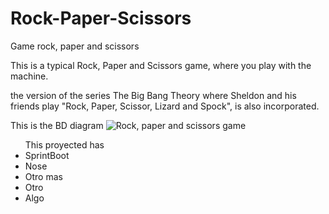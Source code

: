 # Rock-Paper-Scissors
Game rock, paper and scissors 

This is a typical Rock, Paper and Scissors game, where you play with the machine.

the version of the series The Big Bang Theory where Sheldon and his friends play "Rock, Paper, Scissor, Lizard and Spock", is also incorporated.

This is the BD diagram
![Rock, paper and scissors game](https://github.com/Melisayunis/Rock-Paper-Scissors/assets/127455847/242e2a96-4bc1-47d0-a314-7378d6b638de)

<ul>
This proyected has
  <li> SprintBoot</li>
  <li> Nose</li>
  <li> Otro mas</li>
  <li> Otro</li>
  <li> Algo</li>
</ul>
